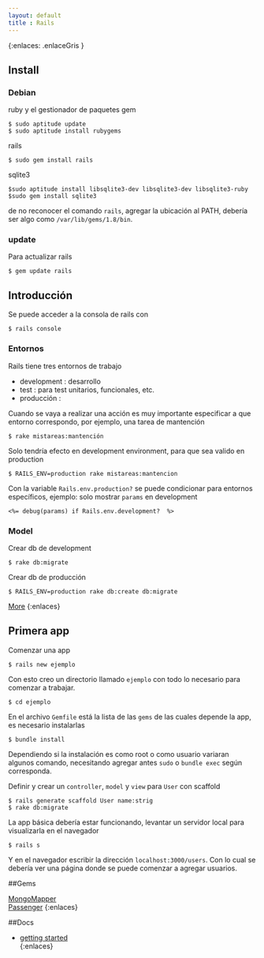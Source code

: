 ```yaml
--- 
layout: default
title : Rails
---
```

{:enlaces: .enlaceGris }  
## Install 

### Debian

ruby y el gestionador de paquetes gem  

	$ sudo aptitude update 
	$ sudo aptitude install rubygems   

rails 

	$ sudo gem install rails

sqlite3

	$sudo aptitude install libsqlite3-dev libsqlite3-dev libsqlite3-ruby
	$sudo gem install sqlite3 

de no reconocer el comando `rails`, agregar la ubicación al PATH, debería ser algo como `/var/lib/gems/1.8/bin`.  

### update 

Para actualizar rails

	$ gem update rails

## Introducción

Se puede acceder a la consola de rails con 

	$ rails console

### Entornos

Rails tiene tres entornos de trabajo 

* development : desarrollo
* test : para test unitarios, funcionales, etc.  
* producción : 

Cuando se vaya a realizar una acción es muy importante especificar a que entorno correspondo, por ejemplo, una tarea de mantención 


	$ rake mistareas:mantención

Solo tendría efecto en development environment, para que sea valido en production 

	$ RAILS_ENV=production rake mistareas:mantencion

Con la variable `Rails.env.production?` se puede condicionar para entornos específicos, ejemplo: solo mostrar `params` en development

	<%= debug(params) if Rails.env.development?  %>


### Model 

Crear db de development 

	$ rake db:migrate

Crear db de producción

	$ RAILS_ENV=production rake db:create db:migrate

[More](model)
{:enlaces}

## Primera app

Comenzar una app

	$ rails new ejemplo

Con esto creo un directorio llamado `ejemplo` con todo lo necesario para comenzar a trabajar.

	$ cd ejemplo

En el archivo `Gemfile` está la lista de las `gems` de las cuales depende la app, es necesario instalarlas 

	$ bundle install

Dependiendo si la instalación es como root o como usuario variaran algunos comando, necesitando agregar antes `sudo` o `bundle exec` según corresponda.   

Definir y crear un `controller`, `model` y `view` para `User` con scaffold 

	$ rails generate scaffold User name:strig
	$ rake db:migrate 

La app básica debería estar funcionando, levantar un servidor local para visualizarla en el navegador 

	$ rails s

Y en el navegador escribir la dirección `localhost:3000/users`. Con lo cual se debería ver una página donde se puede comenzar a agregar usuarios.  

##Gems 

[MongoMapper](/wiki/rails/mongomapper)  
[Passenger](/wiki/rails/passenger)
{:enlaces}

##Docs

* [getting started](http://guides.rubyonrails.org/getting_started)  
{:enlaces}

